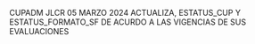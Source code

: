 CUPADM
JLCR
05 MARZO 2024
ACTUALIZA, ESTATUS_CUP Y ESTATUS_FORMATO_SF DE ACURDO A LAS VIGENCIAS DE SUS EVALUACIONES
